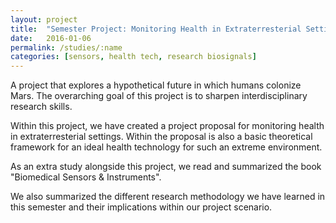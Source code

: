 ```yaml
---
layout: project
title:  "Semester Project: Monitoring Health in Extraterresterial Settings"
date:   2016-01-06
permalink: /studies/:name
categories: [sensors, health tech, research biosignals]
---
```


A project that explores a hypothetical future in which humans colonize Mars. 
The overarching goal of this project is to sharpen interdisciplinary research skills.

Within this project, we have created a project proposal for monitoring health in extraterresterial settings. Within the proposal is also a basic theoretical framework for an ideal health technology for such an extreme environment.

As an extra study alongside this project, we read and summarized the book "Biomedical Sensors & Instruments".

We also summarized the different research methodology we have learned in this semester and their implications within our project scenario.